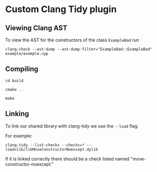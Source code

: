 # Custom Clang Tidy plugin

## Viewing Clang AST

To view the AST for the constructors of the class `ExampleBad` run

`clang-check --ast-dump --ast-dump-filter="ExampleBad::ExampleBad" example/example.cpp`


## Compiling

`cd build`

`cmake ..`

`make`

## Linking

To link our shared library with clang-tidy we use the `--load` flag.

For example:

`clang-tidy --list-checks --checks=* --load=lib/libMoveConstructorNoexcept.dylib`

If it is linked correctly there should be a check listed named "move-constructor-noexcept."


